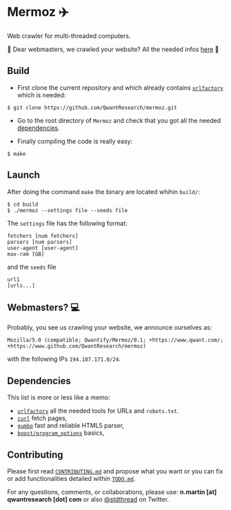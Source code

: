 # Mermoz :airplane:
Web crawler for multi-threaded computers.

:loudspeaker: Dear webmasters, we crawled your website? All the needed infos
[here](#webmasters-computer) :loudspeaker:

## Build
- First clone the current repository and which already contains
[`urlfactory`](https://www.github.com/QwantResearch/urlfactory) which is needed:
```
$ git clone https://github.com/QwantResearch/mermoz.git
```

- Go to the root directory of `Mermoz` and check that you got all the needed
[dependencies](#dependencies).

- Finally compiling the code is really easy:
```
$ make
```

## Launch
After doing the command `make` the binary are located whihin `build/`:
```
$ cd build
$ ./mermoz --settings file --seeds file
```

The `settings` file has the following format:
```
fetchers [num fetchers]
parsers [num parsers]
user-agent [user-agent]
max-ram [GB]
```
and the `seeds` file
```
url1
[urls...]
```

## Webmasters? :computer:
Probably, you see us crawling your website, we announce ourselves as:
```
Mozilla/5.0 (compatible; Qwantify/Mermoz/0.1; +https://www.qwant.com/; +https://www.github.com/QwantResearch/mermoz)
```
with the following IPs `194.187.171.0/24`.

## Dependencies
This list is more or less like a memo:
- [`urlfactory`](https://www.github.com/QwantResearch/urlfactory) all the needed tools for
  URLs and `robots.txt`.
- [`curl`](https://github.com/curl/curl) fetch pages,
- [`gumbo`](https://github.com/google/gumbo-parser) fast and reliable HTML5 parser,
- [`boost/program_options`](https://www.boost.org/doc/libs/1_67_0/doc/html/program_options.html) basics,

## Contributing
Please first read [`CONTRIBUTING.md`](CONTRIBUTING.md) and propose what you want or you can fix or add functionalities detailed
within [`TODO.md`](TODO.md).

For any questions, comments, or collaborations, please use: **n.martin [at] qwantresearch [dot] com** or also [@stdthread](https://www.twitter.com/stdthread) on Twitter.
